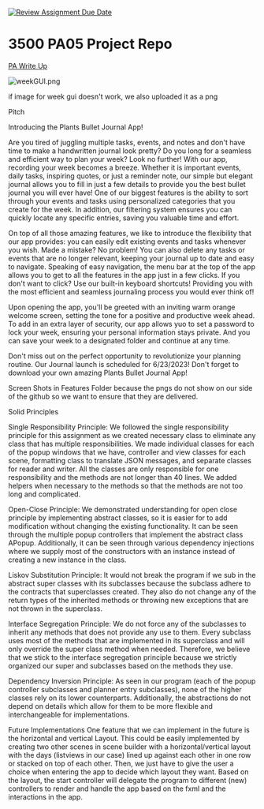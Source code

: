 [![Review Assignment Due Date](https://classroom.github.com/assets/deadline-readme-button-24ddc0f5d75046c5622901739e7c5dd533143b0c8e959d652212380cedb1ea36.svg)](https://classroom.github.com/a/x6ckGcN8)
# 3500 PA05 Project Repo

[PA Write Up](https://markefontenot.notion.site/PA-05-8263d28a81a7473d8372c6579abd6481)

![weekGUI.png](..%2F..%2F..%2F..%2F..%2FPictures%2FScreenshots%2FweekGUI.png)

if image for week gui doesn't work, we also uploaded it as a png

Pitch

Introducing the Plants Bullet Journal App!

Are you tired of juggling multiple tasks, events, and notes and don't have time to make a handwritten 
journal look pretty? Do you long for a seamless and efficient way to plan your week? Look no further!
With our app, recording your week becomes a breeze. Whether it is important events, daily tasks, inspiring quotes, 
or just a reminder note, our simple but elegant journal allows you to fill in just a few details to provide you the 
best bullet journal you will ever have! One of our biggest features is the ability to sort through your events and 
tasks using personalized categories that you create for the week. In addition, our filtering system ensures you can 
quickly locate any specific entries, saving you valuable time and effort.

On top of all those amazing features, we like to introduce the flexibility that our app provides: you can easily edit
existing events and tasks whenever you wish. Made a mistake? No problem! You can also delete any tasks or events that 
are no longer relevant, keeping your journal up to date and easy to navigate. Speaking of easy navigation, the menu bar
at the top of the app allows you to get to all the features in the app just in a few clicks. If you don't want to click?
Use our built-in keyboard shortcuts! Providing you with the most efficient and seamless journaling process you would 
ever think of!

Upon opening the app, you'll be greeted with an inviting warm orange welcome screen, setting the tone for a 
positive and productive week ahead. To add in an extra layer of security, our app allows yuo to set a password to 
lock your week, ensuring your personal information stays private. And you can save your week to a designated folder 
and continue at any time.

Don't miss out on the perfect opportunity to revolutionize your planning routine. Our Journal launch is scheduled for 
6/23/2023! Don't forget to download your own amazing Plants Bullet Journal App!

Screen Shots in Features Folder because the pngs do not show on our side of the github so we want to ensure that they 
are delivered. 

Solid Principles 

Single Responsibility Principle: 
We followed the single responsibility principle for this assignment as we created necessary class to eliminate 
any class that has multiple responsibilities. We made individual classes for each of the popup windows that we have,
controller and view classes for each scene, formatting class to translate JSON messages,
and separate classes for reader and writer. All the classes are only responsible for one responsibility and the methods 
are not longer than 40 lines. We added helpers when necessary to the methods so that the methods are not too long and
complicated. 

Open-Close Principle:
We demonstrated understanding for open close principle by implementing abstract classes, so it is easier for to 
add modification without changing the existing functionality. It can be seen through the multiple popup controllers 
that implement the abstract class APopup. Additionally, it can be seen through various dependency injections where we
supply most of the constructors with an instance instead of creating a new instance in the class. 

Liskov Substitution Principle:
It would not break the program if we sub in the abstract super classes with its subclasses because the subclass 
adhere to the contracts that superclasses created. They also do not change any of the return types of the inherited 
methods or throwing new exceptions that are not thrown in the superclass. 

Interface Segregation Principle:
We do not force any of the subclasses to inherit any methods that does not provide any use to them. Every subclass 
uses most of the methods that are implemented in its superclass and will only override the super class method when 
needed. Therefore, we believe that we stick to the interface segregation principle because we strictly organized 
our super and subclasses based on the methods they use. 

Dependency Inversion Principle:
As seen in our program (each of the popup controller subclasses and planner entry subclasses), none of the higher 
classes rely on its lower counterparts. Additionally, the abstractions do not depend on details which allow for them 
to be more flexible and interchangeable for implementations. 

Future Implementations
One feature that we can implement in the future is the horizontal and vertical Layout. This could be easily implemented
by creating two other scenes in scene builder with a horizontal/vertical layout with the days (listviews in our case)
lined up against each other in one row or stacked on top of each other. Then, we just have to give the user a choice 
when entering the app to decide which layout they want. Based on the layout, the start controller will delegate the 
program to different (new) controllers to render and handle the app based on the fxml and the interactions in the app. 









